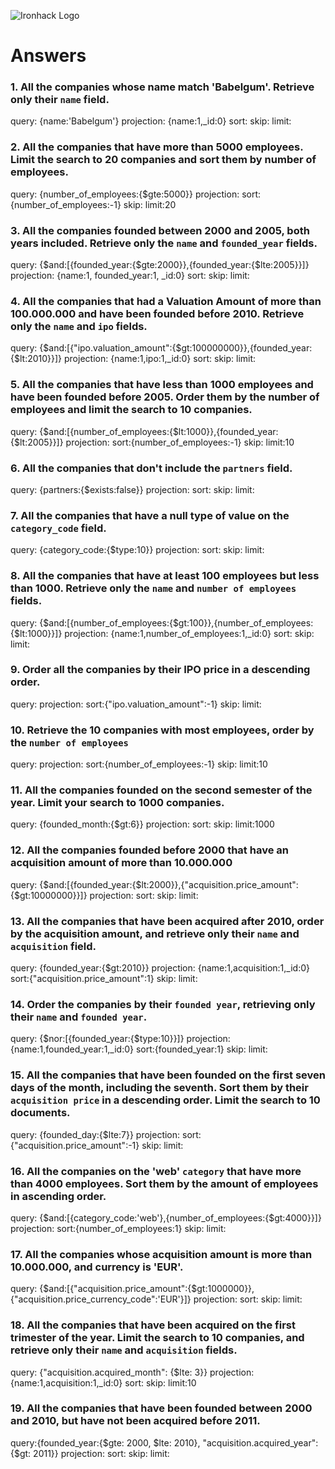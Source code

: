 ![Ironhack Logo](https://i.imgur.com/1QgrNNw.png)

# Answers

### 1. All the companies whose name match 'Babelgum'. Retrieve only their `name` field.

<!-- Your Code Goes Here -->

query: {name:'Babelgum'}
projection: {name:1,_id:0}
sort:
skip:
limit:

### 2. All the companies that have more than 5000 employees. Limit the search to 20 companies and sort them by **number of employees**.

<!-- Your Code Goes Here -->
query: {number_of_employees:{$gte:5000}}
projection: 
sort:{number_of_employees:-1}
skip:
limit:20



### 3. All the companies founded between 2000 and 2005, both years included. Retrieve only the `name` and `founded_year` fields.

<!-- Your Code Goes Here -->
query: {$and:[{founded_year:{$gte:2000}},{founded_year:{$lte:2005}}]}
projection: {name:1, founded_year:1, _id:0}
sort:
skip:
limit:

### 4. All the companies that had a Valuation Amount of more than 100.000.000 and have been founded before 2010. Retrieve only the `name` and `ipo` fields.

<!-- Your Code Goes Here -->
query: {$and:[{"ipo.valuation_amount":{$gt:100000000}},{founded_year:{$lt:2010}}]}
projection: {name:1,ipo:1,_id:0}
sort:
skip:
limit:

### 5. All the companies that have less than 1000 employees and have been founded before 2005. Order them by the number of employees and limit the search to 10 companies.

<!-- Your Code Goes Here -->
query: {$and:[{number_of_employees:{$lt:1000}},{founded_year:{$lt:2005}}]}
projection: 
sort:{number_of_employees:-1}
skip:
limit:10

### 6. All the companies that don't include the `partners` field.

<!-- Your Code Goes Here -->
query: {partners:{$exists:false}}
projection: 
sort:
skip:
limit:

### 7. All the companies that have a null type of value on the `category_code` field.

<!-- Your Code Goes Here -->
query: {category_code:{$type:10}}
projection: 
sort:
skip:
limit:

### 8. All the companies that have at least 100 employees but less than 1000. Retrieve only the `name` and `number of employees` fields.

<!-- Your Code Goes Here -->
query: {$and:[{number_of_employees:{$gt:100}},{number_of_employees:{$lt:1000}}]}
projection: {name:1,number_of_employees:1,_id:0}
sort:
skip:
limit:

### 9. Order all the companies by their IPO price in a descending order.

<!-- Your Code Goes Here -->
query: 
projection: 
sort:{"ipo.valuation_amount":-1}
skip:
limit:

### 10. Retrieve the 10 companies with most employees, order by the `number of employees`

<!-- Your Code Goes Here -->
query: 
projection: 
sort:{number_of_employees:-1}
skip:
limit:10

### 11. All the companies founded on the second semester of the year. Limit your search to 1000 companies.

<!-- Your Code Goes Here -->
query: {founded_month:{$gt:6}}
projection: 
sort:
skip:
limit:1000
### 12. All the companies founded before 2000 that have an acquisition amount of more than 10.000.000

<!-- Your Code Goes Here -->
query: {$and:[{founded_year:{$lt:2000}},{"acquisition.price_amount":{$gt:10000000}}]}
projection: 
sort:
skip:
limit:

### 13. All the companies that have been acquired after 2010, order by the acquisition amount, and retrieve only their `name` and `acquisition` field.

<!-- Your Code Goes Here -->
query: {founded_year:{$gt:2010}}
projection: {name:1,acquisition:1,_id:0}
sort:{"acquisition.price_amount":1}
skip:
limit:

### 14. Order the companies by their `founded year`, retrieving only their `name` and `founded year`.

<!-- Your Code Goes Here -->
query: {$nor:[{founded_year:{$type:10}}]}
projection: {name:1,founded_year:1,_id:0}
sort:{founded_year:1}
skip:
limit:

### 15. All the companies that have been founded on the first seven days of the month, including the seventh. Sort them by their `acquisition price` in a descending order. Limit the search to 10 documents.

<!-- Your Code Goes Here -->
query: {founded_day:{$lte:7}}
projection: 
sort:{"acquisition.price_amount":-1}
skip:
limit:

### 16. All the companies on the 'web' `category` that have more than 4000 employees. Sort them by the amount of employees in ascending order.

<!-- Your Code Goes Here -->
query:  {$and:[{category_code:'web'},{number_of_employees:{$gt:4000}}]}
projection: 
sort:{number_of_employees:1}
skip:
limit:

### 17. All the companies whose acquisition amount is more than 10.000.000, and currency is 'EUR'.

<!-- Your Code Goes Here -->
query: {$and:[{"acquisition.price_amount":{$gt:1000000}},{"acquisition.price_currency_code":'EUR'}]}
projection: 
sort:
skip:
limit:

### 18. All the companies that have been acquired on the first trimester of the year. Limit the search to 10 companies, and retrieve only their `name` and `acquisition` fields.

<!-- Your Code Goes Here -->
query: {"acquisition.acquired_month": {$lte: 3}}
projection: {name:1,acquisition:1,_id:0}
sort:
skip:
limit:10

### 19. All the companies that have been founded between 2000 and 2010, but have not been acquired before 2011.

<!-- Your Code Goes Here -->
query:{founded_year:{$gte: 2000, $lte: 2010}, "acquisition.acquired_year": {$gt: 2011}}
projection: 
sort:
skip:
limit:
